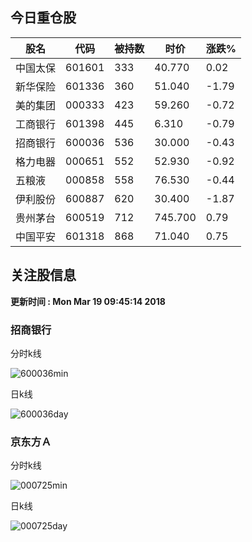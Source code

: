 
## 今日重仓股 

|股名|代码|被持数|时价|涨跌%|
|---|---|---|---|---|
|中国太保|601601|333|40.770|0.02|
|新华保险|601336|360|51.040|-1.79|
|美的集团|000333|423|59.260|-0.72|
|工商银行|601398|445|6.310|-0.79|
|招商银行|600036|536|30.000|-0.43|
|格力电器|000651|552|52.930|-0.92|
|五粮液|000858|558|76.530|-0.44|
|伊利股份|600887|620|30.400|-1.87|
|贵州茅台|600519|712|745.700|0.79|
|中国平安|601318|868|71.040|0.75|

## 关注股信息
**更新时间 : Mon Mar 19 09:45:14 2018**
### 招商银行 
分时k线

![600036min](http://image.sinajs.cn/newchart/min/n/sh600036.gif)

日k线

![600036day](http://image.sinajs.cn/newchart/daily/n/sh600036.gif)

### 京东方Ａ 
分时k线

![000725min](http://image.sinajs.cn/newchart/min/n/sz000725.gif)

日k线

![000725day](http://image.sinajs.cn/newchart/daily/n/sz000725.gif)
